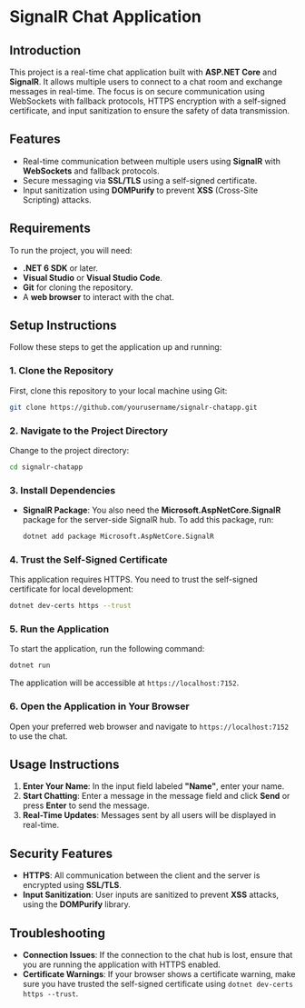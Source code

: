 # SignalR Chat Application

## Introduction
This project is a real-time chat application built with **ASP.NET Core** and **SignalR**. It allows multiple users to connect to a chat room and exchange messages in real-time. The focus is on secure communication using WebSockets with fallback protocols, HTTPS encryption with a self-signed certificate, and input sanitization to ensure the safety of data transmission.

## Features
- Real-time communication between multiple users using **SignalR** with **WebSockets** and fallback protocols.
- Secure messaging via **SSL/TLS** using a self-signed certificate.
- Input sanitization using **DOMPurify** to prevent **XSS** (Cross-Site Scripting) attacks.

## Requirements
To run the project, you will need:
- **.NET 6 SDK** or later.
- **Visual Studio** or **Visual Studio Code**.
- **Git** for cloning the repository.
- A **web browser** to interact with the chat.

## Setup Instructions
Follow these steps to get the application up and running:

### 1. Clone the Repository
First, clone this repository to your local machine using Git:
```sh
git clone https://github.com/yourusername/signalr-chatapp.git
```

### 2. Navigate to the Project Directory
Change to the project directory:
```sh
cd signalr-chatapp
```

### 3. Install Dependencies

- **SignalR Package**: You also need the **Microsoft.AspNetCore.SignalR** package for the server-side SignalR hub. To add this package, run:
  ```sh
  dotnet add package Microsoft.AspNetCore.SignalR
  ```

### 4. Trust the Self-Signed Certificate
This application requires HTTPS. You need to trust the self-signed certificate for local development:
```sh
dotnet dev-certs https --trust
```

### 5. Run the Application
To start the application, run the following command:
```sh
dotnet run
```
The application will be accessible at `https://localhost:7152`.

### 6. Open the Application in Your Browser
Open your preferred web browser and navigate to `https://localhost:7152` to use the chat.

## Usage Instructions
1. **Enter Your Name**: In the input field labeled **"Name"**, enter your name.
2. **Start Chatting**: Enter a message in the message field and click **Send** or press **Enter** to send the message.
3. **Real-Time Updates**: Messages sent by all users will be displayed in real-time.

## Security Features
- **HTTPS**: All communication between the client and the server is encrypted using **SSL/TLS**.
- **Input Sanitization**: User inputs are sanitized to prevent **XSS** attacks, using the **DOMPurify** library.

## Troubleshooting
- **Connection Issues**: If the connection to the chat hub is lost, ensure that you are running the application with HTTPS enabled.
- **Certificate Warnings**: If your browser shows a certificate warning, make sure you have trusted the self-signed certificate using `dotnet dev-certs https --trust`.
